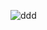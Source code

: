 ![ddd](https://user-images.githubusercontent.com/111028784/234431149-0854db5a-9a2d-4ad0-84cc-b0de70589a8d.jpeg)

